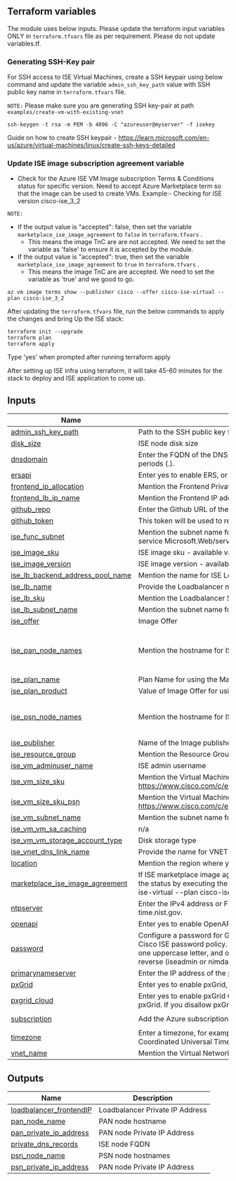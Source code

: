 ## Terraform variables

The module uses below inputs. Please update the terraform input variables ONLY in `terraform.tfvars` file as per requirement. Please do not update variables.tf.


### Generating SSH-Key pair

For SSH access to ISE Virtual Machines, create a SSH keypair using below command and update the variable `admin_ssh_key_path` value with  SSH public key name in `terraform.tfvars` file.

`NOTE:` Please make sure you are generating SSH key-pair at path `examples/create-vm-with-existing-vnet`

```
ssh-keygen -t rsa -m PEM -b 4096 -C "azureuser@myserver" -f isekey
```

Guide on how to create SSH keypair - https://learn.microsoft.com/en-us/azure/virtual-machines/linux/create-ssh-keys-detailed



### Update ISE image subscription agreement variable

- Check for the Azure ISE VM Image subscription Terms & Conditions status for specific version. Need to accept Azure Marketplace term so that the image can be used to create VMs. Example:- Checking for ISE version cisco-ise_3_2 
  
`NOTE:` 
 - If the output value is "accepted": false, then set the variable `marketplace_ise_image_agreement` to `false` in `terraform.tfvars` .
    - This means the image TnC are are not accepted. We need to set the variable as 'false' to ensure it is accepted by the module.
 - If the output value is "accepted": true, then set the variable  `marketplace_ise_image_agreement` to `true` in `terraform.tfvars` . 
    - This means the image TnC are are accepted. We need to set the variable as 'true' and we good to go.
```
az vm image terms show --publisher cisco --offer cisco-ise-virtual --plan cisco-ise_3_2
```  

After updating the `terraform.tfvars` file, run the below commands to apply the changes and bring Up the ISE stack:

```
terraform init --upgrade
terraform plan
terraform apply
```

Type 'yes' when prompted after running terraform apply

After setting up ISE infra using terraform, it will take 45-60 minutes for the stack to deploy and ISE application to come up.

## Inputs

| Name | Description | Type | Default |
|------|-------------|------|---------|
| <a name="input_admin_ssh_key_path"></a> [admin\_ssh\_key\_path](#input\_admin\_ssh\_key\_path) | Path to the SSH public key file | `string` | `"isekey.pub"` |
| <a name="input_disk_size"></a> [disk\_size](#input\_disk\_size) | ISE node disk size | `number` | `600` |
| <a name="input_dnsdomain"></a> [dnsdomain](#input\_dnsdomain) | Enter the FQDN of the DNS domain. The entry can contain ASCII characters, numerals, hyphens (-), and periods (.). | `string` | `"example.com"` |
| <a name="input_ersapi"></a> [ersapi](#input\_ersapi) | Enter yes to enable ERS, or no to disallow ERS. | `string` | `"yes"` |
| <a name="input_frontend_ip_allocation"></a> [frontend\_ip\_allocation](#input\_frontend\_ip\_allocation) | Mention the Frontend Private IP address allocation type - Static or Dynamic | `string` | `"Dynamic"` |
| <a name="input_frontend_lb_ip_name"></a> [frontend\_lb\_ip\_name](#input\_frontend\_lb\_ip\_name) | Mention the Frontend IP address name | `string` | `"ise_lb_PrivateIPAddress"` |
| <a name="input_github_repo"></a> [github\_repo](#input\_github\_repo) | Enter the Github URL of the repo hosting the Function App code | `string` | `""` |
| <a name="input_github_token"></a> [github\_token](#input\_github\_token) | This token will be used to read the Github code having Repo and Workflow access | `string` | `""` |
| <a name="input_ise_func_subnet"></a> [ise\_func\_subnet](#input\_ise\_func\_subnet) | Mention the subnet name for Function App VNET integration, it is a service dedicated subnet delegated to service Microsoft.Web/serverFarms. | `string` | `"ise_func_subnet"` |
| <a name="input_ise_image_sku"></a> [ise\_image\_sku](#input\_ise\_image\_sku) | ISE image sku - available values -  cisco-ise\_3\_2 & cisco-ise\_3\_3 | `string` | `"cisco-ise_3_2"` |
| <a name="input_ise_image_version"></a> [ise\_image\_version](#input\_ise\_image\_version) | ISE image version - available versions: 3.2.543 & 3.3.430 | `string` | `"3.2.543"` |
| <a name="input_ise_lb_backend_address_pool_name"></a> [ise\_lb\_backend\_address\_pool\_name](#input\_ise\_lb\_backend\_address\_pool\_name) | Mention the name for ISE Loadbalancer backend pool | `string` | `"ise-BackendAddressPool"` |
| <a name="input_ise_lb_name"></a> [ise\_lb\_name](#input\_ise\_lb\_name) | Provide the Loadbalancer name | `string` | `"ise-int-loadbalancer"` |
| <a name="input_ise_lb_sku"></a> [ise\_lb\_sku](#input\_ise\_lb\_sku) | Mention the Loadbalancer SKU | `string` | `"Standard"` |
| <a name="input_ise_lb_subnet_name"></a> [ise\_lb\_subnet\_name](#input\_ise\_lb\_subnet\_name) | Mention the subnet name for Loadbalancer | `string` | `"ps-prod-snet-app1"` |
| <a name="input_ise_offer"></a> [ise\_offer](#input\_ise\_offer) | Image Offer | `string` | `"cisco-ise-virtual"` |
| <a name="input_ise_pan_node_names"></a> [ise\_pan\_node\_names](#input\_ise\_pan\_node\_names) | Mention the hostname for ISE PAN Primary and Secondary nodes | `list(string)` | <pre>[<br>  "ise-pan-primary",<br>  "ise-pan-secondary"<br>]</pre> |
| <a name="input_ise_plan_name"></a> [ise\_plan\_name](#input\_ise\_plan\_name) | Plan Name for using the Marketplace ISE image, available options - cisco-ise\_3\_2 & cisco-ise\_3\_3 | `string` | `"cisco-ise_3_2"` |
| <a name="input_ise_plan_product"></a> [ise\_plan\_product](#input\_ise\_plan\_product) | Value of Image Offer for using inside VM resource plan block | `string` | `"cisco-ise-virtual"` |
| <a name="input_ise_psn_node_names"></a> [ise\_psn\_node\_names](#input\_ise\_psn\_node\_names) | Mention the hostname for ISE PSN nodes | `list(string)` | <pre>[<br>  "ise-psn-node-1",<br>  "ise-psn-node-2"<br>]</pre> |
| <a name="input_ise_publisher"></a> [ise\_publisher](#input\_ise\_publisher) | Name of the Image publisher | `string` | `"cisco"` |
| <a name="input_ise_resource_group"></a> [ise\_resource\_group](#input\_ise\_resource\_group) | Mention the Resource Group name | `string` | `"ise-resource-group"` |
| <a name="input_ise_vm_adminuser_name"></a> [ise\_vm\_adminuser\_name](#input\_ise\_vm\_adminuser\_name) | ISE admin username | `string` | `"iseadmin"` |
| <a name="input_ise_vm_size_sku"></a> [ise\_vm\_size\_sku](#input\_ise\_vm\_size\_sku) | Mention the Virtual Machine size as per the ISE recommendations - https://www.cisco.com/c/en/us/td/docs/security/ise/ISE_on_Cloud/b_ISEonCloud/m_ISEonAzureServices.html | `string` | `"Standard_B2ms"` |
| <a name="input_ise_vm_size_sku_psn"></a> [ise\_vm\_size\_sku\_psn](#input\_ise\_vm\_size\_sku\_psn) | Mention the Virtual Machine size as per the ISE recommendations - https://www.cisco.com/c/en/us/td/docs/security/ise/ISE_on_Cloud/b_ISEonCloud/m_ISEonAzureServices.html | `string` | `"Standard_B2ms"` |
| <a name="input_ise_vm_subnet_name"></a> [ise\_vm\_subnet\_name](#input\_ise\_vm\_subnet\_name) | Mention the subnet name for Virtual Machine/ ISE nodes | `string` | `"ps-prod-snet-app2"` |
| <a name="input_ise_vm_vm_sa_caching"></a> [ise\_vm\_vm\_sa\_caching](#input\_ise\_vm\_vm\_sa\_caching) | n/a | `string` | `"ReadWrite"` |
| <a name="input_ise_vm_vm_storage_account_type"></a> [ise\_vm\_vm\_storage\_account\_type](#input\_ise\_vm\_vm\_storage\_account\_type) | Disk storage type | `string` | `"Premium_LRS"` |
| <a name="input_ise_vnet_dns_link_name"></a> [ise\_vnet\_dns\_link\_name](#input\_ise\_vnet\_dns\_link\_name) | Provide the name for VNET link to associate with the Provide DNS zone | `string` | `"ise_vnet_dns_link"` |
| <a name="input_location"></a> [location](#input\_location) | Mention the region where you want to deploy resources | `string` | `"East US"` |
| <a name="input_marketplace_ise_image_agreement"></a> [marketplace\_ise\_image\_agreement](#input\_marketplace\_ise\_image\_agreement) | If ISE marketplace image agreement is already done set the value to 'true' else set it as 'false'. You can check the status by executing the Azure CLI command - 'az vm image terms show --publisher cisco  --offer cisco-ise-virtual --plan cisco-ise\_3\_2' | `bool` | `false` |
| <a name="input_ntpserver"></a> [ntpserver](#input\_ntpserver) | Enter the IPv4 address or FQDN of the NTP server that must be used for synchronization, for example, time.nist.gov. | `string` | `"time.google.com"` |
| <a name="input_openapi"></a> [openapi](#input\_openapi) | Enter yes to enable OpenAPI, or no to disallow OpenAPI. | `string` | `"yes"` |
| <a name="input_password"></a> [password](#input\_password) | Configure a password for GUI-based login to Cisco ISE. The password that you enter must comply with the Cisco ISE password policy. The password must contain 6 to 25 characters and include at least one numeral, one uppercase letter, and one lowercase letter. The password cannot be the same as the username or its reverse (iseadmin or nimdaesi), cisco, or ocsic. The allowed special characters are @~*!,+=\_-. | `string` | `"C!sc0Ind1@"` |
| <a name="input_primarynameserver"></a> [primarynameserver](#input\_primarynameserver) | Enter the IP address of the primary name server. Only IPv4 addresses are supported | `string` | `"168.63.129.16"` |
| <a name="input_pxGrid"></a> [pxGrid](#input\_pxGrid) | Enter yes to enable pxGrid, or no to disallow pxGrid | `string` | `"yes"` |
| <a name="input_pxgrid_cloud"></a> [pxgrid\_cloud](#input\_pxgrid\_cloud) | Enter yes to enable pxGrid Cloud or no to disallow pxGrid Cloud. To enable pxGrid Cloud, you must enable pxGrid. If you disallow pxGrid, but enable pxGrid Cloud, pxGrid Cloud services are not enabled on launch. | `string` | `"yes"` |
| <a name="input_subscription"></a> [subscription](#input\_subscription) | Add the Azure subscription ID | `string` | `"4af28428-fadd-42d1-ba1c-ba3eef6d4a6c"` |
| <a name="input_timezone"></a> [timezone](#input\_timezone) | Enter a timezone, for example, Etc/UTC. We recommend that you set all the Cisco ISE nodes to the Coordinated Universal Time (UTC) timezone | `string` | `"UTC"` |
| <a name="input_vnet_name"></a> [vnet\_name](#input\_vnet\_name) | Mention the Virtual Network (VNET) name | `string` | `"ps-prod-vnet"` |



## Outputs

| Name | Description |
|------|-------------|
| <a name="output_loadbalancer_frontendIP"></a> [loadbalancer\_frontendIP](#output\_loadbalancer\_frontendIP) | Loadbalancer Private IP Address |
| <a name="output_pan_node_name"></a> [pan\_node\_name](#output\_pan\_node\_name) | PAN node hostname |
| <a name="output_pan_private_ip_address"></a> [pan\_private\_ip\_address](#output\_pan\_private\_ip\_address) | PAN node Private IP Address |
| <a name="output_private_dns_records"></a> [private\_dns\_records](#output\_private\_dns\_records) | ISE node FQDN  |
| <a name="output_psn_node_name"></a> [psn\_node\_name](#output\_psn\_node\_name) | PSN node hostnames |
| <a name="output_psn_private_ip_address"></a> [psn\_private\_ip\_address](#output\_psn\_private\_ip\_address) | PAN node Private IP Address  |

